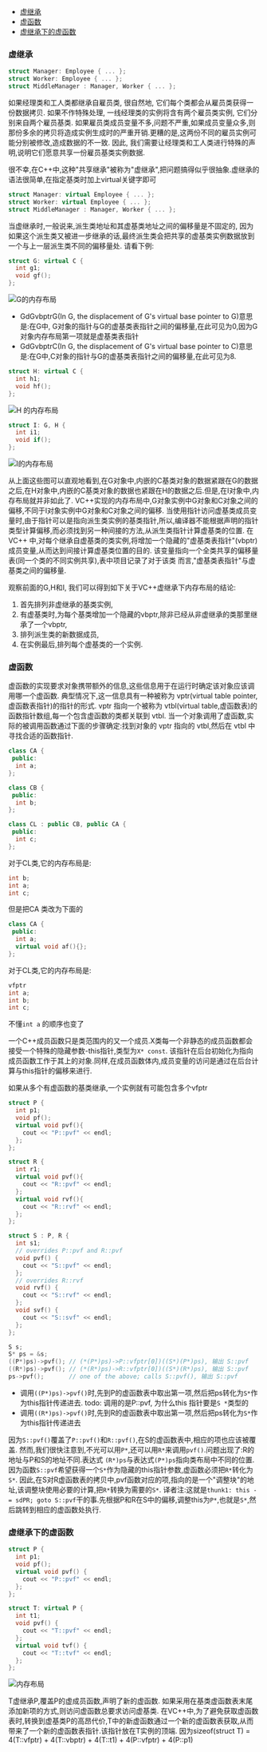 - [虚继承](#虚继承)
- [虚函数](#虚函数)
- [虚继承下的虚函数](#虚继承下的虚函数)

### 虚继承
```C++
struct Manager: Employee { ... };
struct Worker: Employee { ... };
struct MiddleManager : Manager, Worker { ... };
```

如果经理类和工人类都继承自雇员类, 很自然地, 它们每个类都会从雇员类获得一份数据拷贝.
如果不作特殊处理, 一线经理类的实例将含有两个雇员类实例, 它们分别来自两个雇员基类.
如果雇员类成员变量不多,问题不严重,如果成员变量众多,则那份多余的拷贝将造成实例生成时的严重开销.更糟的是,这两份不同的雇员实例可能分别被修改,造成数据的不一致.
因此, 我们需要让经理类和工人类进行特殊的声明,说明它们愿意共享一份雇员基类实例数据.

很不幸,在C++中,这种"共享继承"被称为"虚继承",把问题搞得似乎很抽象.虚继承的语法很简单,在指定基类时加上virtual关键字即可

```C++
struct Manager: virtual Employee { ... };
struct Worker: virtual Employee { ... };
struct MiddleManager : Manager, Worker { ... };
```
当虚继承时,一般说来,派生类地址和其虚基类地址之间的偏移量是不固定的,
因为如果这个派生类又被进一步继承的话,最终派生类会把共享的虚基类实例数据放到一个与上一层派生类不同的偏移量处.
请看下例:

```C++
struct G: virtual C {
  int g1;
  void gf();
};
```
![G的内存布局](http://img.my.csdn.net/uploads/201108/9/5419476_13128780806dbk.jpg)
- GdGvbptrG(In G, the displacement of G's virtual base pointer to G)意思是:在G中, G对象的指针与G的虚基类表指针之间的偏移量,在此可见为0,因为G对象内存布局第一项就是虚基类表指针
- GdGvbptrC(In G, the displacement of G's virtual base pointer to C)意思是:在G中,C对象的指针与G的虚基类表指针之间的偏移量,在此可见为8.

```C++
struct H: virtual C {
  int h1;
  void hf();
};
```
![H 的内存布局](http://img.my.csdn.net/uploads/201108/9/5419476_1312878118CwgC.jpg)

```C++
struct I: G, H {
  int i1;
  void if();
};
```
![I的内存布局](http://img.my.csdn.net/uploads/201108/9/5419476_13128781759JQM.jpg)

从上面这些图可以直观地看到,在G对象中,内嵌的C基类对象的数据紧跟在G的数据之后,在H对象中,内嵌的C基类对象的数据也紧跟在H的数据之后.但是,在I对象中,内存布局就并非如此了.
VC++实现的内存布局中,G对象实例中G对象和C对象之间的偏移,不同于I对象实例中G对象和C对象之间的偏移.
当使用指针访问虚基类成员变量时,由于指针可以是指向派生类实例的基类指针,所以,编译器不能根据声明的指针类型计算偏移,而必须找到另一种间接的方法,从派生类指针计算虚基类的位置.
在VC++ 中,对每个继承自虚基类的类实例,将增加一个隐藏的"虚基类表指针"(vbptr)成员变量,从而达到间接计算虚基类位置的目的.
该变量指向一个全类共享的偏移量表(同一个类的不同实例共享),表中项目记录了对于该类 而言,"虚基类表指针"与虚基类之间的偏移量.

观察前面的G,H和I, 我们可以得到如下关于VC++虚继承下内存布局的结论:

1. 首先排列非虚继承的基类实例,
2. 有虚基类时,为每个基类增加一个隐藏的vbptr,除非已经从非虚继承的类那里继承了一个vbptr,
3. 排列派生类的新数据成员,
4. 在实例最后,排列每个虚基类的一个实例.

### 虚函数
虚函数的实现要求对象携带额外的信息,这些信息用于在运行时确定该对象应该调用哪一个虚函数.
典型情况下,这一信息具有一种被称为 vptr(virtual table pointer,虚函数表指针)的指针的形式.
vptr 指向一个被称为 vtbl(virtual table,虚函数表)的函数指针数组,每一个包含虚函数的类都关联到 vtbl.
当一个对象调用了虚函数,实际的被调用函数通过下面的步骤确定:找到对象的 vptr 指向的 vtbl,然后在 vtbl 中寻找合适的函数指针.

```C++
class CA {
 public:
  int a;
};

class CB {
 public:
  int b;
};

class CL : public CB, public CA {
 public:
  int c;
};
```
对于CL类,它的内存布局是:
```C
int b;
int a;
int c;
```
但是把CA 类改为下面的
```C++
class CA {
 public:
  int a;
  virtual void af(){};
};
```
对于CL类,它的内存布局是:
```C
vfptr
int a;
int b;
int c;
```
不懂`int a` 的顺序也变了

一个C++成员函数只是类范围内的又一个成员.X类每一个非静态的成员函数都会接受一个特殊的隐藏参数-this指针,类型为`X* const`.
该指针在后台初始化为指向成员函数工作于其上的对象.同样,在成员函数体内,成员变量的访问是通过在后台计算与this指针的偏移来进行.


如果从多个有虚函数的基类继承,一个实例就有可能包含多个vfptr
```C++
struct P {
  int p1;
  void pf();
  virtual void pvf(){
    cout << "P::pvf" << endl;
  };
};

struct R {
  int r1;
  virtual void pvf(){
    cout << "R::pvf" << endl;
  };
  virtual void rvf(){
    cout << "R::rvf" << endl;
  };
};

struct S : P, R {
  int s1;
  // overrides P::pvf and R::pvf
  void pvf() {
    cout << "S::pvf" << endl;
  };
  // overrides R::rvf
  void rvf() {
    cout << "S::rvf" << endl;
  };
  void svf() {
    cout << "S::svf" << endl;
  };
};
```

```C++
S s;
S* ps = &s;  
((P*)ps)->pvf(); // (*(P*)ps)->P::vfptr[0])((S*)(P*)ps), 输出 S::pvf
((R*)ps)->pvf(); // (*(R*)ps)->R::vfptr[0])((S*)(R*)ps), 输出 S::pvf
ps->pvf();       // one of the above; calls S::pvf(), 输出 S::pvf
```
- 调用`((P*)ps)->pvf()`时,先到P的虚函数表中取出第一项,然后把ps转化为`S*`作为this指针传递进去. todo: 调用的是P::pvf, 为什么this 指针要是`S *`类型的
- 调用`((R*)ps)->pvf()`时,先到R的虚函数表中取出第一项,然后把ps转化为`S*`作为this指针传递进去

因为`S::pvf()`覆盖了`P::pvf()`和`R::pvf()`,在S的虚函数表中,相应的项也应该被覆盖.
然而,我们很快注意到,不光可以用`P*`,还可以用`R*`来调用`pvf()`.问题出现了:R的地址与P和S的地址不同.表达式 `(R*)ps`与表达式`(P*)ps`指向类布局中不同的位置.
因为函数`S::pvf`希望获得一个`S*`作为隐藏的this指针参数,虚函数必须把`R*`转化为 `S*`.
因此,在S对R虚函数表的拷贝中,pvf函数对应的项,指向的是一个"调整块"的地址,该调整块使用必要的计算,把`R*`转换为需要的`S*`.
译者注:这就是`thunk1: this -= sdPR; goto S::pvf`干的事.先根据P和R在S中的偏移,调整this为`P*`,也就是`S*`,然后跳转到相应的虚函数处执行.

### 虚继承下的虚函数
```C++
struct P {
  int p1;
  void pf();
  virtual void pvf() {
    cout << "P::pvf" << endl;
  };
};

struct T: virtual P {
  int t1;
  void pvf() {
    cout << "T::pvf" << endl;
  };
  virtual void tvf() {
    cout << "T::tvf" << endl;
  };
};
```
![内存布局](http://img.my.csdn.net/uploads/201108/9/5419476_1312878510F137.jpg)

T虚继承P,覆盖P的虚成员函数,声明了新的虚函数.
如果采用在基类虚函数表末尾添加新项的方式,则访问虚函数总要求访问虚基类.
在VC++中,为了避免获取虚函数表时,转换到虚基类P的高昂代价,T中的新虚函数通过一个新的虚函数表获取,从而带来了一个新的虚函数表指针.该指针放在T实例的顶端.
因为sizeof(struct T) = 4(T::vfptr) + 4(T::vbptr) + 4(T::t1) + 4(P::vfptr) + 4(P::p1)


